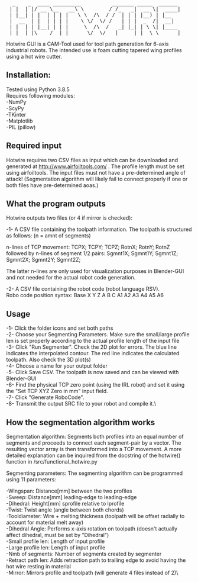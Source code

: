 <pre>
  _    _  ____ _________          _______ _____  ______ 
 | |  | |/ __ \__   __\ \        / /_   _|  __ \|  ____|
 | |__| | |  | | | |   \ \  /\  / /  | | | |__) | |__   
 |  __  | |  | | | |    \ \/  \/ /   | | |  _  /|  __|  
 | |  | | |__| | | |     \  /\  /   _| |_| | \ \| |____ 
 |_|  |_|\____/  |_|      \/  \/   |_____|_|  \_\______|
</pre>                                                        

Hotwire GUI is a CAM-Tool used for tool path generation for 6-axis industrial robots. The intended use is foam cutting tapered wing profiles using a hot wire cutter.

## Installation:

Tested using Python 3.8.5\
Requires following modules:\
-NumPy\
-ScyPy\
-TKinter\
-Matplotlib\
-PIL (pillow)

## Required input

Hotwire requires two CSV files as input which can be downloaded and generated at http://www.airfoiltools.com/ . The profile length must be set using airfoiltools. The input files must not have a pre-determined angle of attack! (Segmentation algorithm will likely fail to connect properly if one or both files have pre-determined aoas.)

## What the program outputs

Hotwire outputs two files (or 4 if mirror is checked):

-1- A CSV file containing the toolpath information.
The toolpath is structured as follows: (n = amnt of segments)

n-lines of TCP movement: TCPX; TCPY; TCPZ; RotnX; RotnY; RotnZ\
followed by n-lines of segment 1/2 pairs: Sgmnt1X; Sgmnt1Y; Sgmnt1Z; Sgmnt2X; Sgmnt2Y; Sgmnt2Z;

The latter n-lines are only used for visualization purposes in Blender-GUI and not needed for the actual robot code generation.
 
-2- A CSV file containing the robot code (robot language RSV).\
Robo code position syntax: Base X Y Z A B C A1 A2 A3 A4 A5 A6

## Usage

-1- Click the folder icons and set both paths\
-2- Choose your Segmenting Parameters. Make sure the small/large profile len is set properly according to the actual profile length of the input file\
-3- Click "Run Segmenter". Check the 2D plot for errors. The blue line indicates the interpolated contour. The red line indicates the calculated toolpath. Also check the 3D plot(s)\
-4- Choose a name for your output folder\
-5- Click Save CSV. The toolpath is now saved and can be viewed with Blender-GUI\
-6- Find the physical TCP zero point (using the IRL robot) and set it using the "Set TCP XYZ Zero in mm" input field.\
-7- Click "Generate RoboCode".\
-8- Transmit the output SRC file to your robot and compile it.\

## How the segmentation algorithm works

Segmentation algorithm: Segments both profiles into an equal number of segments and proceeds to connect each segment-pair by a vector. The resulting vector array is then transformed into a TCP movement. A more detailed explanation can be inquired from the docstring of the hotwire() function in /src/functional_hotwire.py

Segmenting parameters: The segmenting algorithm can be programmed using 11 parameters:

-Wingspan:		Distance[mm] between the two profiles\
-Sweep:			Distance[mm] leading-edge to leading-edge\
-Dihedral:		Height[mm] sprofile relative to lprofile\
-Twist:			Twist angle (angle between both chords)\
-Tooldiameter:		Wire + melting thickness (toolpath will be offset radially to account for material melt away)\
-Dihedral Angle:	Performs x-axis rotation on toolpath (doesn't actually affect dihedral, must be set by "Dihedral")\
-Small profile len:	Length of input profile\
-Large profile len:	Length of input profile\
-Nmb of segments:	Number of segments created by segmenter\
-Retract path len:	Adds retraction path to trailing edge to avoid having the hot wire resting in material\
-Mirror:		Mirrors profile and toolpath (will generate 4 files instead of 2)\


